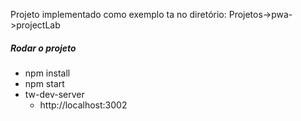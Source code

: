 Projeto implementado como exemplo ta no diretório: Projetos->pwa->projectLab

##### Rodar o projeto
- npm install
- npm start
- tw-dev-server
    - http://localhost:3002